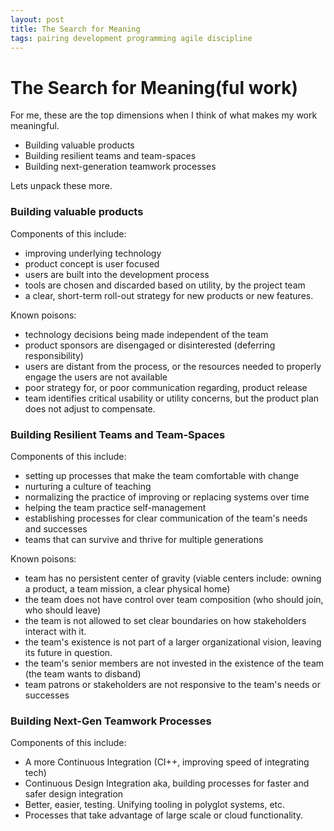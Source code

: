 ```yaml
---
layout: post
title: The Search for Meaning
tags: pairing development programming agile discipline
---
```


# The Search for Meaning(ful work)

For me, these are the top dimensions when I think of what makes my work meaningful.

  - Building valuable products
  - Building resilient teams and team-spaces
  - Building next-generation teamwork processes
  
Lets unpack these more.

### Building valuable products

Components of this include:
  
  - improving underlying technology
  - product concept is user focused
  - users are built into the development process
  - tools are chosen and discarded based on utility, by the project team
  - a clear, short-term roll-out strategy for new products or new features. 

Known poisons:

  - technology decisions being made independent of the team
  - product sponsors are disengaged or disinterested (deferring responsibility)
  - users are distant from the process, or the resources needed to properly engage the users are not available
  - poor strategy for, or poor communication regarding, product release
  - team identifies critical usability or utility concerns, but the product plan does not adjust to compensate.
   

### Building Resilient Teams and Team-Spaces

Components of this include:

  - setting up processes that make the team comfortable with change
  - nurturing a culture of teaching
  - normalizing the practice of improving or replacing systems over time
  - helping the team practice self-management
  - establishing processes for clear communication of the team's needs and successes
  - teams that can survive and thrive for multiple generations
  
Known poisons:

  - team has no persistent center of gravity (viable centers include: owning a product, a team mission, a clear physical home)
  - the team does not have control over team composition (who should join, who should leave)
  - the team is not allowed to set clear boundaries on how stakeholders interact with it.
  - the team's existence is not part of a larger organizational vision, leaving its future in question.
  - the team's senior members are not invested in the existence of the team (the team wants to disband)
  - team patrons or stakeholders are not responsive to the team's needs or successes


### Building Next-Gen Teamwork Processes

Components of this include:

  - A more Continuous Integration (CI++, improving speed of integrating tech)
  - Continuous Design Integration aka, building processes for faster and safer design integration
  - Better, easier, testing. Unifying tooling in polyglot systems, etc.
  - Processes that take advantage of large scale or cloud functionality.